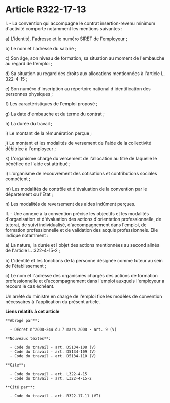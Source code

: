 # Article R322-17-13

I. - La convention qui accompagne le contrat insertion-revenu minimum d'activité comporte notamment les mentions suivantes :

a) L'identité, l'adresse et le numéro SIRET de l'employeur ;

b) Le nom et l'adresse du salarié ;

c) Son âge, son niveau de formation, sa situation au moment de l'embauche au regard de l'emploi ;

d) Sa situation au regard des droits aux allocations mentionnées à l'article L. 322-4-15 ;

e) Son numéro d'inscription au répertoire national d'identification des personnes physiques ;

f) Les caractéristiques de l'emploi proposé ;

g) La date d'embauche et du terme du contrat ;

h) La durée du travail ;

i) Le montant de la rémunération perçue ;

j) Le montant et les modalités de versement de l'aide de la collectivité débitrice à l'employeur ;

k) L'organisme chargé du versement de l'allocation au titre de laquelle le bénéfice de l'aide est attribué ;

l) L'organisme de recouvrement des cotisations et contributions sociales compétent ;

m) Les modalités de contrôle et d'évaluation de la convention par le département ou l'Etat ;

n) Les modalités de reversement des aides indûment perçues.

II. - Une annexe à la convention précise les objectifs et les modalités d'organisation et d'évaluation des actions
d'orientation professionnelle, de tutorat, de suivi individualisé, d'accompagnement dans l'emploi, de formation
professionnelle et de validation des acquis professionnels. Elle indique notamment :

a) La nature, la durée et l'objet des actions mentionnées au second alinéa de l'article L. 322-4-15-2 ;

b) L'identité et les fonctions de la personne désignée comme tuteur au sein de l'établissement ;

c) Le nom et l'adresse des organismes chargés des actions de formation professionnelle et d'accompagnement dans l'emploi
auxquels l'employeur a recours le cas échéant.

Un arrêté du ministre en charge de l'emploi fixe les modèles de convention nécessaires à l'application du présent article.

**Liens relatifs à cet article**

	**Abrogé par**:

	  - Décret n°2008-244 du 7 mars 2008 - art. 9 (V)

	**Nouveaux textes**:

	  - Code du travail - art. D5134-108 (V)
	  - Code du travail - art. D5134-109 (V)
	  - Code du travail - art. D5134-110 (V)

	**Cite**:

	  - Code du travail - art. L322-4-15
	  - Code du travail - art. L322-4-15-2

	**Cité par**:

	  - Code du travail - art. R322-17-11 (VT)
